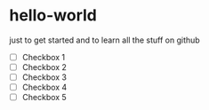 # hello-world
just to get started
and to learn all the stuff on github

- [ ] Checkbox 1
- [ ] Checkbox 2
- [ ] Checkbox 3
- [ ] Checkbox 4
- [ ] Checkbox 5
